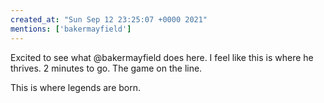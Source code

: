 ```yaml
---
created_at: "Sun Sep 12 23:25:07 +0000 2021"
mentions: ['bakermayfield']
---
```


Excited to see what @bakermayfield does here. I feel like this is where he thrives. 2 minutes to go. The game on the line. 

This is where legends are born.